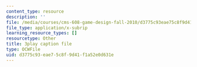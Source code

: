 ```yaml
---
content_type: resource
description: ''
file: /media/courses/cms-608-game-design-fall-2010/d3775c93eae75c8f9d41f1a52e0d631e_68572.vtt
file_type: application/x-subrip
learning_resource_types: []
resourcetype: Other
title: 3play caption file
type: OCWFile
uid: d3775c93-eae7-5c8f-9d41-f1a52e0d631e
---
```

